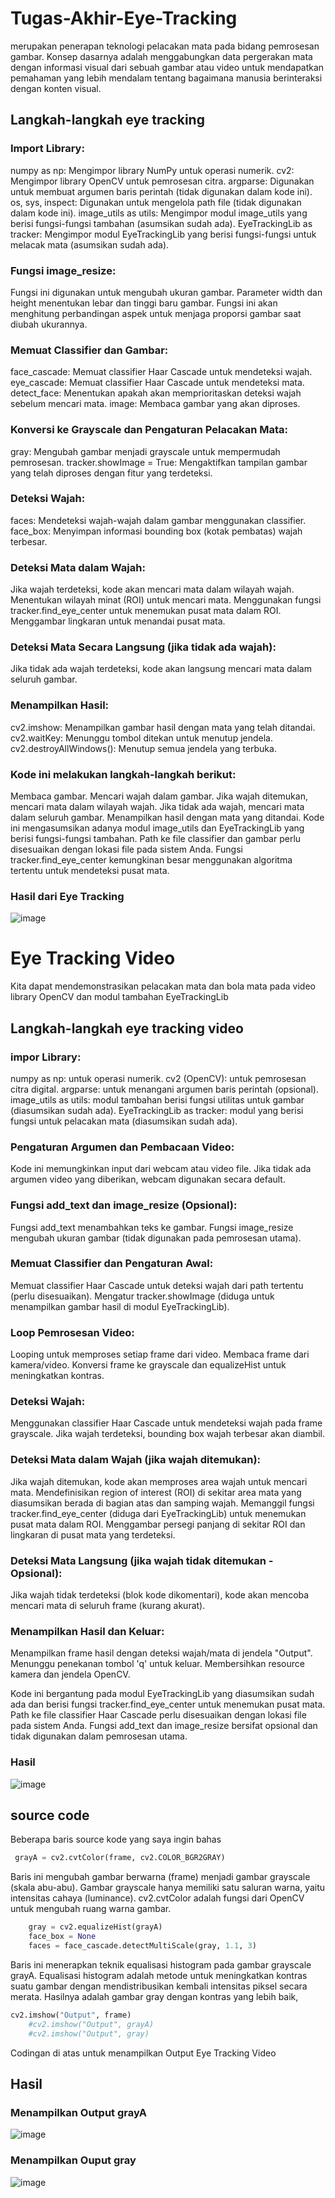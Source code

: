 # Tugas-Akhir-Eye-Tracking
merupakan penerapan teknologi pelacakan mata pada bidang pemrosesan gambar. Konsep dasarnya adalah menggabungkan data pergerakan mata dengan informasi visual dari sebuah gambar atau video untuk mendapatkan pemahaman yang lebih mendalam tentang bagaimana manusia berinteraksi dengan konten visual.

## Langkah-langkah eye tracking

### Import Library:
numpy as np: Mengimpor library NumPy untuk operasi numerik.
cv2: Mengimpor library OpenCV untuk pemrosesan citra.
argparse: Digunakan untuk membuat argumen baris perintah (tidak digunakan dalam kode ini).
os, sys, inspect: Digunakan untuk mengelola path file (tidak digunakan dalam kode ini).
image_utils as utils: Mengimpor modul image_utils yang berisi fungsi-fungsi tambahan (asumsikan sudah ada).
EyeTrackingLib as tracker: Mengimpor modul EyeTrackingLib yang berisi fungsi-fungsi untuk melacak mata (asumsikan sudah ada).

### Fungsi image_resize:
Fungsi ini digunakan untuk mengubah ukuran gambar.
Parameter width dan height menentukan lebar dan tinggi baru gambar.
Fungsi ini akan menghitung perbandingan aspek untuk menjaga proporsi gambar saat diubah ukurannya.

### Memuat Classifier dan Gambar:
face_cascade: Memuat classifier Haar Cascade untuk mendeteksi wajah.
eye_cascade: Memuat classifier Haar Cascade untuk mendeteksi mata.
detect_face: Menentukan apakah akan memprioritaskan deteksi wajah sebelum mencari mata.
image: Membaca gambar yang akan diproses.

### Konversi ke Grayscale dan Pengaturan Pelacakan Mata:
gray: Mengubah gambar menjadi grayscale untuk mempermudah pemrosesan.
tracker.showImage = True: Mengaktifkan tampilan gambar yang telah diproses dengan fitur yang terdeteksi.

### Deteksi Wajah:
faces: Mendeteksi wajah-wajah dalam gambar menggunakan classifier.
face_box: Menyimpan informasi bounding box (kotak pembatas) wajah terbesar.

### Deteksi Mata dalam Wajah:
Jika wajah terdeteksi, kode akan mencari mata dalam wilayah wajah.
Menentukan wilayah minat (ROI) untuk mencari mata.
Menggunakan fungsi tracker.find_eye_center untuk menemukan pusat mata dalam ROI.
Menggambar lingkaran untuk menandai pusat mata.

### Deteksi Mata Secara Langsung (jika tidak ada wajah):
Jika tidak ada wajah terdeteksi, kode akan langsung mencari mata dalam seluruh gambar.

### Menampilkan Hasil:
cv2.imshow: Menampilkan gambar hasil dengan mata yang telah ditandai.
cv2.waitKey: Menunggu tombol ditekan untuk menutup jendela.
cv2.destroyAllWindows(): Menutup semua jendela yang terbuka.

### Kode ini melakukan langkah-langkah berikut:

Membaca gambar.
Mencari wajah dalam gambar.
Jika wajah ditemukan, mencari mata dalam wilayah wajah.
Jika tidak ada wajah, mencari mata dalam seluruh gambar.
Menampilkan hasil dengan mata yang ditandai.
Kode ini mengasumsikan adanya modul image_utils dan EyeTrackingLib yang berisi fungsi-fungsi tambahan.
Path ke file classifier dan gambar perlu disesuaikan dengan lokasi file pada sistem Anda.
Fungsi tracker.find_eye_center kemungkinan besar menggunakan algoritma tertentu untuk mendeteksi pusat mata.

### Hasil dari Eye Tracking
![image](https://github.com/user-attachments/assets/d7ab7ca4-c0a7-4cf3-b700-0b1b9305bd6c)

# Eye Tracking Video
Kita dapat mendemonstrasikan pelacakan mata dan bola mata pada video library OpenCV dan modul tambahan EyeTrackingLib

## Langkah-langkah eye tracking video

### impor Library:
numpy as np: untuk operasi numerik.
cv2 (OpenCV): untuk pemrosesan citra digital.
argparse: untuk menangani argumen baris perintah (opsional).
image_utils as utils: modul tambahan berisi fungsi utilitas untuk gambar (diasumsikan sudah ada).
EyeTrackingLib as tracker: modul yang berisi fungsi untuk pelacakan mata (diasumsikan sudah ada).

### Pengaturan Argumen dan Pembacaan Video:
Kode ini memungkinkan input dari webcam atau video file.
Jika tidak ada argumen video yang diberikan, webcam digunakan secara default.

### Fungsi add_text dan image_resize (Opsional):
Fungsi add_text menambahkan teks ke gambar.
Fungsi image_resize mengubah ukuran gambar (tidak digunakan pada pemrosesan utama).

### Memuat Classifier dan Pengaturan Awal:
Memuat classifier Haar Cascade untuk deteksi wajah dari path tertentu (perlu disesuaikan).
Mengatur tracker.showImage (diduga untuk menampilkan gambar hasil di modul EyeTrackingLib).

### Loop Pemrosesan Video:
Looping untuk memproses setiap frame dari video.
Membaca frame dari kamera/video.
Konversi frame ke grayscale dan equalizeHist untuk meningkatkan kontras.

### Deteksi Wajah:
Menggunakan classifier Haar Cascade untuk mendeteksi wajah pada frame grayscale.
Jika wajah terdeteksi, bounding box wajah terbesar akan diambil.

### Deteksi Mata dalam Wajah (jika wajah ditemukan):
Jika wajah ditemukan, kode akan memproses area wajah untuk mencari mata.
Mendefinisikan region of interest (ROI) di sekitar area mata yang diasumsikan berada di bagian atas dan samping wajah.
Memanggil fungsi tracker.find_eye_center (diduga dari EyeTrackingLib) untuk menemukan pusat mata dalam ROI.
Menggambar persegi panjang di sekitar ROI dan lingkaran di pusat mata yang terdeteksi.

### Deteksi Mata Langsung (jika wajah tidak ditemukan - Opsional):
Jika wajah tidak terdeteksi (blok kode dikomentari), kode akan mencoba mencari mata di seluruh frame (kurang akurat).

### Menampilkan Hasil dan Keluar:
Menampilkan frame hasil dengan deteksi wajah/mata di jendela "Output".
Menunggu penekanan tombol 'q' untuk keluar.
Membersihkan resource kamera dan jendela OpenCV.

Kode ini bergantung pada modul EyeTrackingLib yang diasumsikan sudah ada dan berisi fungsi tracker.find_eye_center untuk menemukan pusat mata.
Path ke file classifier Haar Cascade perlu disesuaikan dengan lokasi file pada sistem Anda.
Fungsi add_text dan image_resize bersifat opsional dan tidak digunakan dalam pemrosesan utama.

### Hasil
![image](https://github.com/user-attachments/assets/02df903a-c88e-41f5-ba66-cbe0c56f6622)

## source code
Beberapa baris source kode yang saya ingin bahas

```python
 grayA = cv2.cvtColor(frame, cv2.COLOR_BGR2GRAY)
```
Baris ini mengubah gambar berwarna (frame) menjadi gambar grayscale (skala abu-abu).
Gambar grayscale hanya memiliki satu saluran warna, yaitu intensitas cahaya (luminance).
cv2.cvtColor adalah fungsi dari OpenCV untuk mengubah ruang warna gambar.

```python
    gray = cv2.equalizeHist(grayA)
    face_box = None
    faces = face_cascade.detectMultiScale(gray, 1.1, 3)
```
Baris ini menerapkan teknik equalisasi histogram pada gambar grayscale grayA.
Equalisasi histogram adalah metode untuk meningkatkan kontras suatu gambar dengan mendistribusikan kembali intensitas piksel secara merata.
Hasilnya adalah gambar gray dengan kontras yang lebih baik,


```python
cv2.imshow("Output", frame)
    #cv2.imshow("Output", grayA)
    #cv2.imshow("Output", gray)
```
Codingan di atas untuk menampilkan Output Eye Tracking Video

## Hasil

### Menampilkan Output grayA
![image](https://github.com/user-attachments/assets/107d230d-79f0-41ef-9307-28744559884a)

### Menampilkan Ouput gray
![image](https://github.com/user-attachments/assets/46275c8e-2bcb-4b33-ba0e-ce64959a44db)

